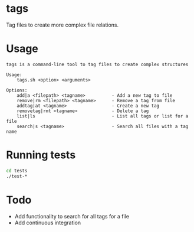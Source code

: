 tags
====

Tag files to create more complex file relations.

Usage
=====
```
tags is a command-line tool to tag files to create complex structures

Usage:
    tags.sh <option> <arguments>

Options:
    add|a <filepath> <tagname>          - Add a new tag to file
    remove|rm <filepath> <tagname>      - Remove a tag from file
    addtag|at <tagname>                 - Create a new tag
    removetag|rmt <tagname>             - Delete a tag
    list|ls                             - List all tags or list for a file
    search|s <tagname>                  - Search all files with a tag name
```

Running tests
==============

```sh
cd tests
./test-*
```

Todo
====

* Add functionality to search for all tags for a file
* Add continuous integration
